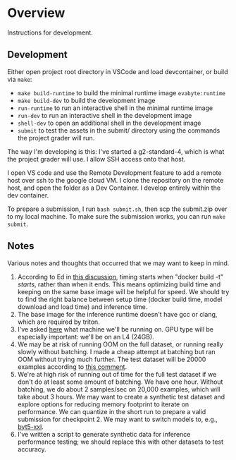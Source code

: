 # Overview

Instructions for development.

## Development

Either open project root directory in VSCode and load devcontainer, or build via `make`:

- `make build-runtime` to build the minimal runtime image `evabyte:runtime`
- `make build-dev` to build the development image
- `run-runtime` to run an interactive shell in the minimal runtime image
- `run-dev` to run an interactive shell in the development image
- `shell-dev` to open an additional shell in the development image
- `submit` to test the assets in the submit/ directory using the commands the project grader will run.

The way I'm developing is this: I've started a g2-standard-4, which is what the project grader will use. I allow SSH access onto that host.

I open VS code and use the Remote Development feature to add a remote host over ssh to the google cloud VM. I clone the repository on the remote host, and open the folder as a Dev Container. I develop entirely within the dev container.

To prepare a submission, I run `bash submit.sh`, then scp the submit.zip over to my local machine. To make sure the submission works, you can run `make submit`.

## Notes

Various notes and thoughts that occurred that we may want to keep in mind.

1. According to Ed in [this discussion](https://edstem.org/us/courses/77432/discussion/6630668), timing starts when "docker build -t" _starts_, rather than when it ends. This means optimizing build time and keeping on the same base image will be helpful for speed. We should try to find the right balance between setup time (docker build time, model download and load time) and inference time.
2. The base image for the inference runtime doesn't have gcc or clang, which are required by triton.
3. I've asked [here](https://edstem.org/us/courses/77432/discussion/6658204) what machine we'll be running on. GPU type will be especially important: we'll be on an L4 (24GB).
4. We may be at risk of running OOM on the full dataset, or running really slowly without batching. I made a cheap attempt at batching but ran OOM without trying much further. The test dataset will be 20000 examples according to [this comment](https://edstem.org/us/courses/77432/discussion/6653048).
5. We're at high risk of running out of time for the full test dataset if we don't do at least some amount of batching. We have one hour. Without batching, we do about 2 samples/sec on 20,000 examples, which will take about 3 hours. We may want to create a synthetic test dataset and explore options for reducing memory footprint to iterate on performance. We can quantize in the short run to prepare a valid submission for checkpoint 2. We may want to switch models to, e.g., [byt5-xxl](https://huggingface.co/google/byt5-xxl).
6. I've written a script to generate synthetic data for inference performance testing; we should replace this with other datasets to test accuracy.
